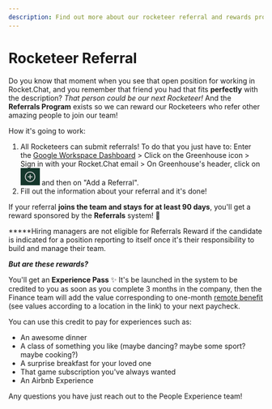 ```yaml
---
description: Find out more about our rocketeer referral and rewards program!
---
```


# Rocketeer Referral

Do you know that moment when you see that open position for working in Rocket.Chat, and you remember that friend you had that fits **perfectly** with the description? _That person could be our next Rocketeer!_ And the **Referrals Program** exists so we can reward our Rocketeers who refer other amazing people to join our team!

How it's going to work:

1. All Rocketeers can submit referrals! To do that you just have to: Enter the [Google Workspace Dashboard](https://workspace.google.com/dashboard) > Click on the Greenhouse icon > Sign in with your Rocket.Chat email > On Greenhouse's header, click on![](<../../.gitbook/assets/image (18) (4) (2) (1) (12).png>) and then on "Add a Referral".
2. Fill out the information about your referral and it's done!

If your referral **joins the team and stays for at least 90 days**, you'll get a reward sponsored by the **Referrals** system! **🍾**

**\***Hiring managers are not eligible for Referrals Reward if the candidate is indicated for a position reporting to itself once it's their responsibility to build and manage their team.

_**But are these rewards?**_

You'll get an **Experience Pass** ✨ It's be launched in the system to be credited to you as soon as you complete 3 months in the company, then the Finance team will add the value corresponding to one-month [remote benefit](https://handbook.rocket.chat/company/people/entering-rocket.chat/benefits/remote-benefit) (see values according to a location in the link) to your next paycheck.

You can use this credit to pay for experiences such as:

* An awesome dinner
* A class of something you like (maybe dancing? maybe some sport? maybe cooking?)
* A surprise breakfast for your loved one
* That game subscription you've always wanted
* An Airbnb Experience

Any questions you have just reach out to the People Experience team!
